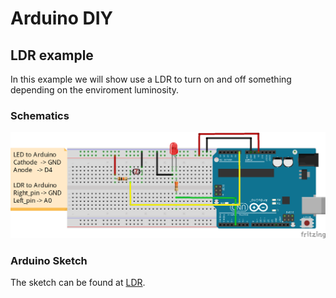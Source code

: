# Arduino DIY

## LDR example

In this example we will show use a LDR to turn on and off something depending on the enviroment luminosity.

### Schematics

![LDR Schematic](https://github.com/Naff16/Arduino_DIY/blob/master/DIY/LDR_DIY/Schematic_LDR_DIY.png)

### Arduino Sketch

The sketch can be found at [LDR](https://github.com/Naff16/Arduino_DIY/blob/master/DIY/LDR_DIY/LDR_DIY.ino).